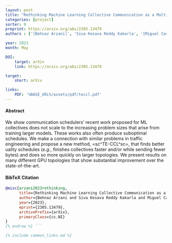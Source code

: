 ```yaml
---
layout: post
title: "Rethinking Machine Learning Collective Communication as a Multi-Commodity Flow Problem"
categories: [project]
sorter: 9
preprint: https://arxiv.org/abs/2305.13479
authors : ['[Behnaz Arzani]', 'Siva Kesava Reddy Kakarla', '[Miguel Castro]', '[Srikanth Kandula]', '[Saeed Maleki]', '[Luke Marshall]']

year: 2023
month: May

DOI:
    target: arXiv
    link: https://arxiv.org/abs/2305.13479

target:
    short: arXiv

links:
    PDF: '%BASE_URL%/assets/pdf/teccl.pdf'
---
```


#### Abstract

We show communication schedulers’ recent work proposed for ML collectives does not scale to the increasing problem sizes that arise from training larger models. These works also often produce suboptimal schedules. We make a connection with similar problems in traffic engineering and propose a new method, =sc^TE-CCL^sc=, that finds better uality schedules (_e.g._, finishes collectives faster and/or while sending fewer bytes) and does so more quickly on larger topologies. We present results on many different GPU topologies that show substantial improvement over the state-of-the-art.

#### BibTeX Citation

```bibtex {% raw %}
@misc{arzani2023rethinking,
      title={Rethinking Machine Learning Collective Communication as a Multi-Commodity Flow Problem}, 
      author={Behnaz Arzani and Siva Kesava Reddy Kakarla and Miguel Castro and Srikanth Kandula and Saeed Maleki and Luke Marshall},
      year={2023},
      eprint={2305.13479},
      archivePrefix={arXiv},
      primaryClass={cs.NI}
}
{% endraw %} ```

{% include common_links.md %}